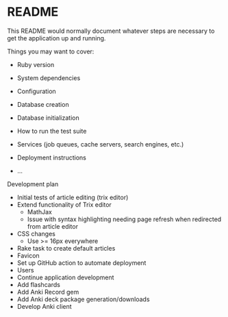 # README

This README would normally document whatever steps are necessary to get the
application up and running.

Things you may want to cover:

* Ruby version

* System dependencies

* Configuration

* Database creation

* Database initialization

* How to run the test suite

* Services (job queues, cache servers, search engines, etc.)

* Deployment instructions

* ...

Development plan
- Initial tests of article editing (trix editor)
- Extend functionality of Trix editor
  - MathJax
  - Issue with syntax highlighting needing page refresh when redirected from article editor
- CSS changes
  - Use >= 16px everywhere
- Rake task to create default articles
- Favicon
- Set up GitHub action to automate deployment
- Users
- Continue application development
- Add flashcards
- Add Anki Record gem
- Add Anki deck package generation/downloads
- Develop Anki client